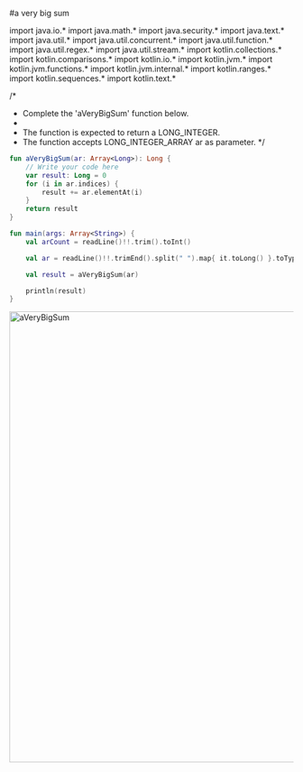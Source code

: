 #a very big sum 


import java.io.*
import java.math.*
import java.security.*
import java.text.*
import java.util.*
import java.util.concurrent.*
import java.util.function.*
import java.util.regex.*
import java.util.stream.*
import kotlin.collections.*
import kotlin.comparisons.*
import kotlin.io.*
import kotlin.jvm.*
import kotlin.jvm.functions.*
import kotlin.jvm.internal.*
import kotlin.ranges.*
import kotlin.sequences.*
import kotlin.text.*

/*
 * Complete the 'aVeryBigSum' function below.
 *
 * The function is expected to return a LONG_INTEGER.
 * The function accepts LONG_INTEGER_ARRAY ar as parameter.
 */

```kotlin
fun aVeryBigSum(ar: Array<Long>): Long {
    // Write your code here
    var result: Long = 0
    for (i in ar.indices) {
        result += ar.elementAt(i)
    }
    return result
}

fun main(args: Array<String>) {
    val arCount = readLine()!!.trim().toInt()

    val ar = readLine()!!.trimEnd().split(" ").map{ it.toLong() }.toTypedArray()

    val result = aVeryBigSum(ar)

    println(result)
}
```


<img width="800" alt="aVeryBigSum" src="https://github.com/ikhsansyahrizal/HackerRank-Kotlin/assets/72852911/31166465-36ba-421c-8cd1-2db80132847d">


